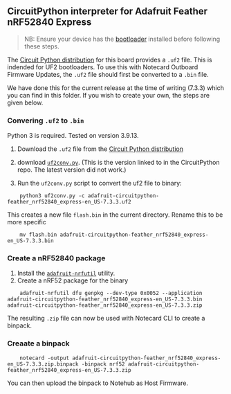 
## CircuitPython interpreter for Adafruit Feather nRF52840 Express

> NB: Ensure your device has the [bootloader](../adafruit_feather_nRF52840_express/README.md) installed before following these steps.

The [Circuit Python distribution](https://circuitpython.org/board/feather_nrf52840_express/) for this board provides a `.uf2` file. This is indended for UF2 bootloaders. To use this with Notecard Outboard Firmware Updates, the `.uf2` file should first be converted to a `.bin` file.

We have done this for the current release at the time of writing (7.3.3) which you can find in this folder. If you wish to create your own, the steps are given below.

### Convering `.uf2` to `.bin`

Python 3 is required. Tested on version 3.9.13.

1. Download the `.uf2` file from the [Circuit Python distribution](https://circuitpython.org/board/feather_nrf52840_express/)

2. download [`uf2conv.py`](https://github.com/microsoft/uf2/blob/19615407727073e36d81bf239c52108ba92e7660/utils/uf2conv.py). (This is the version linked to in the CircuitPython repo. The latest version did not work.)

3. Run the `uf2conv.py` script to convert the uf2 file to binary:

```
    python3 uf2conv.py -c adafruit-circuitpython-feather_nrf52840_express-en_US-7.3.3.uf2
```

This creates a new file `flash.bin` in the current directory. Rename this to be more specific

```
    mv flash.bin adafruit-circuitpython-feather_nrf52840_express-en_US-7.3.3.bin
```

### Create a nRF52840 package

1. Install the [`adafruit-nrfutil`](https://github.com/adafruit/Adafruit_nRF52_nrfutil) utility.
2. Create a nRF52 package for the binary
```
    adafruit-nrfutil dfu genpkg --dev-type 0x0052 --application adafruit-circuitpython-feather_nrf52840_express-en_US-7.3.3.bin adafruit-circuitpython-feather_nrf52840_express-en_US-7.3.3.zip
```

The resulting `.zip` file can now be used with Notecard CLI to create a binpack.

### Creaate a binpack

```
    notecard -output adafruit-circuitpython-feather_nrf52840_express-en_US-7.3.3.zip.binpack -binpack nrf52 adafruit-circuitpython-feather_nrf52840_express-en_US-7.3.3.zip
```

You can then upload the binpack to Notehub as Host Firmware.

